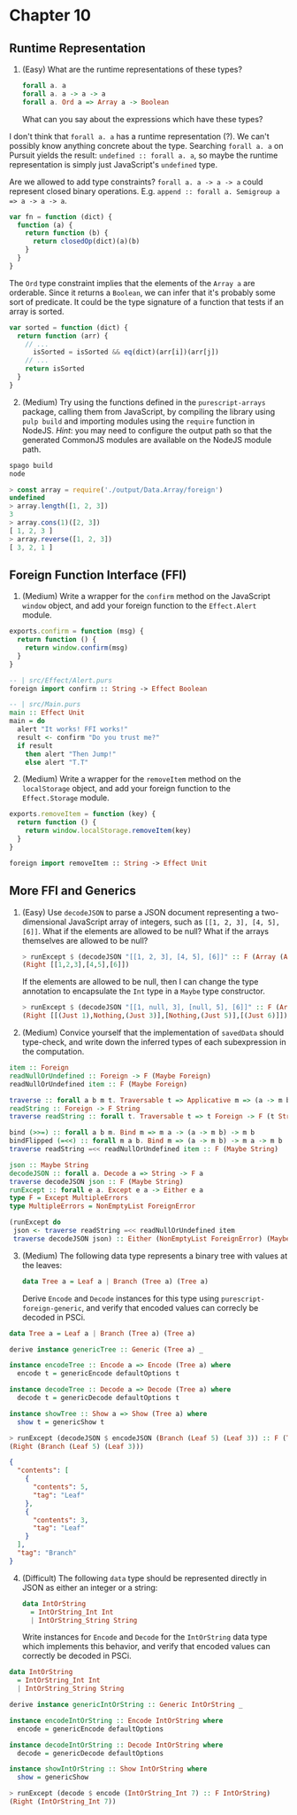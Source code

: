 # Chapter 10

## Runtime Representation

1. (Easy) What are the runtime representations of these types?

   ``` haskell
   forall a. a
   forall a. a -> a -> a
   forall a. Ord a => Array a -> Boolean
   ```

   What can you say about the expressions which have these types?

I don't think that `forall a. a` has a runtime representation (?). We can't
possibly know anything concrete about the type. Searching `forall a. a` on
Pursuit yields the result: `undefined :: forall a. a`, so maybe the runtime
representation is simply just JavaScript's `undefined` type.

Are we allowed to add type constraints? `forall a. a -> a -> a` could represent
closed binary operations. E.g. `append :: forall a. Semigroup a => a -> a ->
a`.

``` javascript
var fn = function (dict) {
  function (a) {
    return function (b) {
      return closedOp(dict)(a)(b)
    }
  }
}
```

The `Ord` type constraint implies that the elements of the `Array a` are
orderable. Since it returns a `Boolean`, we can infer that it's probably some
sort of predicate. It could be the type signature of a function that tests if
an array is sorted.

``` javascript
var sorted = function (dict) {
  return function (arr) {
    // ...
      isSorted = isSorted && eq(dict)(arr[i])(arr[j])
    // ...
    return isSorted
  }
}
```

2. (Medium) Try using the functions defined in the `purescript-arrays` package,
   calling them from JavaScript, by compiling the library using `pulp build`
   and importing modules using the `require` function in NodeJS. *Hint*: you
   may need to configure the output path so that the generated CommonJS modules
   are available on the NodeJS module path.

``` sh
spago build
node
```

``` javascript
> const array = require('./output/Data.Array/foreign')
undefined
> array.length([1, 2, 3])
3
> array.cons(1)([2, 3])
[ 1, 2, 3 ]
> array.reverse([1, 2, 3])
[ 3, 2, 1 ]
```

## Foreign Function Interface (FFI)

1. (Medium) Write a wrapper for the `confirm` method on the JavaScript `window`
   object, and add your foreign function to the `Effect.Alert` module.

``` javascript
exports.confirm = function (msg) {
  return function () {
    return window.confirm(msg)
  }
}
```

``` haskell
-- | src/Effect/Alert.purs
foreign import confirm :: String -> Effect Boolean

-- | src/Main.purs
main :: Effect Unit
main = do
  alert "It works! FFI works!"
  result <- confirm "Do you trust me?"
  if result
    then alert "Then Jump!"
    else alert "T.T"
```

2. (Medium) Write a wrapper for the `removeItem` method on the `localStorage`
   object, and add your foreign function to the `Effect.Storage` module.

``` javascript
exports.removeItem = function (key) {
  return function () {
    return window.localStorage.removeItem(key)
  }
}
```

``` haskell
foreign import removeItem :: String -> Effect Unit
```

## More FFI and Generics

1. (Easy) Use `decodeJSON` to parse a JSON document representing a
   two-dimensional JavaScript array of integers, such as `[[1, 2, 3], [4, 5],
   [6]]`. What if the elements are allowed to be null? What if the arrays
   themselves are allowed to be null?

   ``` haskell
   > runExcept $ (decodeJSON "[[1, 2, 3], [4, 5], [6]]" :: F (Array (Array Int)))
   (Right [[1,2,3],[4,5],[6]])
   ```

   If the elements are allowed to be null, then I can change the type
   annotation to encapsulate the `Int` type in a `Maybe` type constructor.

   ``` haskell
   > runExcept $ (decodeJSON "[[1, null, 3], [null, 5], [6]]" :: F (Array (Array (Maybe Int))))
   (Right [[(Just 1),Nothing,(Just 3)],[Nothing,(Just 5)],[(Just 6)]])
   ```

2. (Medium) Convice yourself that the implementation of `savedData` should
   type-check, and write down the inferred types of each subexpression in the
   computation.

``` haskell
item :: Foreign
readNullOrUndefined :: Foreign -> F (Maybe Foreign)
readNullOrUndefined item :: F (Maybe Foreign)

traverse :: forall a b m t. Traversable t => Applicative m => (a -> m b) -> t a -> m (t b)
readString :: Foreign -> F String
traverse readString :: forall t. Traversable t => t Foreign -> F (t String)

bind (>>=) :: forall a b m. Bind m => m a -> (a -> m b) -> m b
bindFlipped (=<<) :: forall m a b. Bind m => (a -> m b) -> m a -> m b
traverse readString =<< readNullOrUndefined item :: F (Maybe String)

json :: Maybe String
decodeJSON :: forall a. Decode a => String -> F a
traverse decodeJSON json :: F (Maybe String)
runExcept :: forall e a. Except e a -> Either e a
type F = Except MultipleErrors
type MultipleErrors = NonEmptyList ForeignError

(runExcept do
 json <- traverse readString =<< readNullOrUndefined item
 traverse decodeJSON json) :: Either (NonEmptyList ForeignError) (Maybe String)
```

3. (Medium) The following data type represents a binary tree with values at the
   leaves:

   ``` haskell
   data Tree a = Leaf a | Branch (Tree a) (Tree a)
   ```

   Derive `Encode` and `Decode` instances for this type using
   `purescript-foreign-generic`, and verify that encoded values can correcly be
   decoded in PSCi.

``` haskell
data Tree a = Leaf a | Branch (Tree a) (Tree a)

derive instance genericTree :: Generic (Tree a) _

instance encodeTree :: Encode a => Encode (Tree a) where
  encode t = genericEncode defaultOptions t

instance decodeTree :: Decode a => Decode (Tree a) where
  decode t = genericDecode defaultOptions t

instance showTree :: Show a => Show (Tree a) where
  show t = genericShow t
```

``` haskell
> runExcept (decodeJSON $ encodeJSON (Branch (Leaf 5) (Leaf 3)) :: F (Tree Int))
(Right (Branch (Leaf 5) (Leaf 3)))
```

``` json
{
  "contents": [
    {
      "contents": 5,
      "tag": "Leaf"
    },
    {
      "contents": 3,
      "tag": "Leaf"
    }
  ],
  "tag": "Branch"
}
```

4. (Difficult) The following `data` type should be represented directly in JSON
   as either an integer or a string:

   ``` haskell
   data IntOrString
     = IntOrString_Int Int
	 | IntOrString_String String
   ```

   Write instances for `Encode` and `Decode` for the `IntOrString` data type
   which implements this behavior, and verify that encoded values can correctly
   be decoded in PSCi.

``` haskell
data IntOrString
  = IntOrString_Int Int
  | IntOrString_String String

derive instance genericIntOrString :: Generic IntOrString _

instance encodeIntOrString :: Encode IntOrString where
  encode = genericEncode defaultOptions

instance decodeIntOrString :: Decode IntOrString where
  decode = genericDecode defaultOptions

instance showIntOrString :: Show IntOrString where
  show = genericShow
```

``` haskell
> runExcept (decode $ encode (IntOrString_Int 7) :: F IntOrString)
(Right (IntOrString_Int 7))
```

